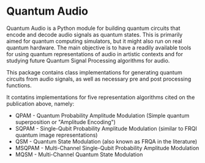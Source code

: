 # Quantum Audio
Quantum Audio is a Python module for building quantum circuits that encode and decode audio signals as quantum states. This is primarily aimed for quantum computing simulators, but it might also run on real quantum hardware. The main objective is to have a readily available tools for using quantum representations of audio in artistic contexts and for studying future Quantum Signal Processing algorithms for audio.

This package contains class implementations for generating quantum circuits from audio signals, as well as necessary pre and post processing functions.

It contatins implementations for five representation algorithms cited on the publication above, namely:

- QPAM - Quantum Probability Amplitude Modulation (Simple quantum superposition or "Amplitude Encoding")
- SQPAM - Single-Qubit Probability Amplitude Modulation (similar to FRQI quantum image representations)
- QSM - Quantum State Modulation (also known as FRQA in the literature)
- MSQPAM - Multi-Channel Single-Qubit Probability Amplitude Modulation
- MQSM - Multi-Channel Quantum State Modulation
